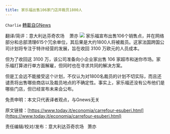 ```yaml
---
title: 家乐福出售106家门店并裁员1800人
---
```

`Charlie` [轉載自GNews](https://gnews.org/zh-hans/1568550/)

翻译/简评：意大利达芬奇农场    萧亦
![](https://assets.gnews.org/wp-content/uploads/2021/10/10022.jpg)
家乐福宣布出售106个销售点，并在网络部分和总部清理615个冗余单位，其后果是大约1800人将被裁员。这家法国跨国公司计划将专注于特许经营的发展，旨在收回 3100 万欧元的人员成本。

但为了收回这 3100 万，该公司准备向小企业家出售 106 家超市和迷你市场。家乐福打算进行单方面解雇，但同时也在寻求共同的解决方案。

但是工会远不能接受这个计划，不仅认为对1800名裁员的计划不切实际，而且还谴责将出售哪些商店以及裁员地点的不确定性。事实上，家乐福还没有公布他们是哪些门店，但已经宣布未来会公布。

免责申明：本文只代表译者观点，与Gnews无关

原文链接：[https://www.today.it/economia/carrefour-esuberi.html](https://www.today.it/economia/carrefour-esuberi.html)

责任编辑/校对/发布：意大利达芬奇农场   萧亦
